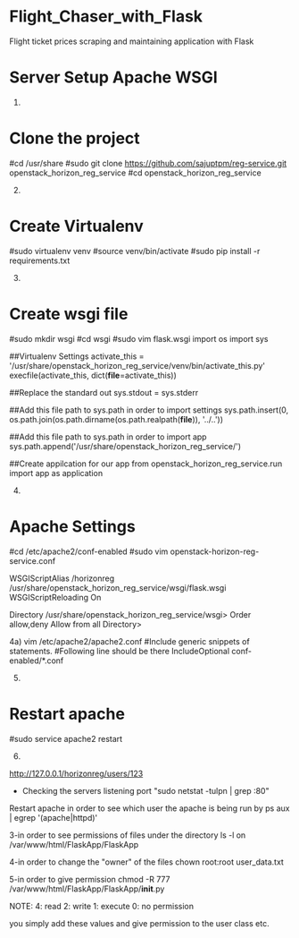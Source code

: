 # Flight_Chaser_with_Flask
Flight ticket prices scraping and maintaining application with Flask 

# Server Setup Apache WSGI
1)
Clone the project
==================
#cd /usr/share
#sudo git clone https://github.com/sajuptpm/reg-service.git openstack_horizon_reg_service
#cd openstack_horizon_reg_service

2)
Create Virtualenv
====================
#sudo virtualenv venv
#source venv/bin/activate
#sudo pip install -r requirements.txt

3)
Create wsgi file
==================
#sudo mkdir wsgi
#cd wsgi
#sudo vim flask.wsgi
import os
import sys

##Virtualenv Settings
activate_this = '/usr/share/openstack_horizon_reg_service/venv/bin/activate_this.py'
execfile(activate_this, dict(__file__=activate_this))

##Replace the standard out
sys.stdout = sys.stderr

##Add this file path to sys.path in order to import settings
sys.path.insert(0, os.path.join(os.path.dirname(os.path.realpath(__file__)), '../..'))

##Add this file path to sys.path in order to import app
sys.path.append('/usr/share/openstack_horizon_reg_service/')

##Create appilcation for our app
from openstack_horizon_reg_service.run import app as application

4)
Apache Settings
=================
#cd /etc/apache2/conf-enabled
#sudo vim openstack-horizon-reg-service.conf 

WSGIScriptAlias /horizonreg /usr/share/openstack_horizon_reg_service/wsgi/flask.wsgi
WSGIScriptReloading On
 
Directory /usr/share/openstack_horizon_reg_service/wsgi>
  Order allow,deny
  Allow from all
Directory>

4a)
vim /etc/apache2/apache2.conf
#Include generic snippets of statements. 
#Following line should be there
IncludeOptional conf-enabled/*.conf

5)
Restart apache
===============
#sudo service apache2 restart

6)
http://127.0.0.1/horizonreg/users/123

- Checking the servers listening port 
"sudo netstat -tulpn | grep :80"

Restart apache
in order to see which user the apache is being run by 
ps aux | egrep '(apache|httpd)'

3-in order to see permissions of files under the directory
ls -l on /var/www/html/FlaskApp/FlaskApp

4-in order to change the "owner" of the files
chown root:root user_data.txt

5-in order to give permission
chmod -R 777 /var/www/html/FlaskApp/FlaskApp/__init__.py

NOTE: 
4: read
2: write
1: execute
0: no permission

you simply add these values and give permission to the user class etc.
